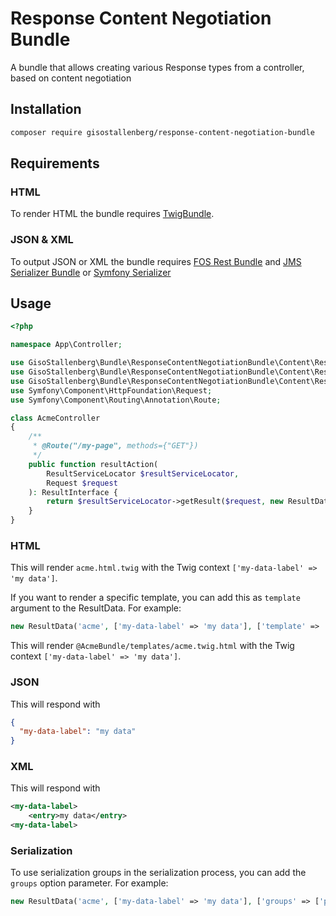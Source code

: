# Response Content Negotiation Bundle

A bundle that allows creating various Response types from a controller, based on content negotiation

## Installation
```bash
composer require gisostallenberg/response-content-negotiation-bundle
```

## Requirements
### HTML
To render HTML the bundle requires [TwigBundle](https://github.com/symfony/twig-bundle).

### JSON & XML
To output JSON or XML the bundle requires [FOS Rest Bundle](https://github.com/FriendsOfSymfony/FOSRestBundle) and [JMS Serializer Bundle](https://github.com/schmittjoh/JMSSerializerBundle) or [Symfony Serializer](https://github.com/symfony/serializer)  

## Usage
```php
<?php

namespace App\Controller;

use GisoStallenberg\Bundle\ResponseContentNegotiationBundle\Content\ResultData;
use GisoStallenberg\Bundle\ResponseContentNegotiationBundle\Content\ResultInterface;
use GisoStallenberg\Bundle\ResponseContentNegotiationBundle\Content\ResultServiceLocator;
use Symfony\Component\HttpFoundation\Request;
use Symfony\Component\Routing\Annotation\Route;

class AcmeController
{
    /**
     * @Route("/my-page", methods={"GET"})
     */
    public function resultAction(
        ResultServiceLocator $resultServiceLocator,
        Request $request
    ): ResultInterface {
        return $resultServiceLocator->getResult($request, new ResultData('acme', ['my-data-label' => 'my data']));
    }
}
```
### HTML
This will render `acme.html.twig` with the Twig context `['my-data-label' => 'my data']`.

If you want to render a specific template, you can add this as `template` argument to the ResultData.
For example:

```php
new ResultData('acme', ['my-data-label' => 'my data'], ['template' => '@AcmeBundle/templates/acme.twig.html'])
```

This will render `@AcmeBundle/templates/acme.twig.html` with the Twig context `['my-data-label' => 'my data']`.

### JSON
This will respond with
```json
{
  "my-data-label": "my data"
}
```

### XML
This will respond with 
```xml
<my-data-label>
    <entry>my data</entry>
<my-data-label>
```

### Serialization

To use serialization groups in the serialization process, you can add the `groups` option parameter.
For example:

```php
new ResultData('acme', ['my-data-label' => 'my data'], ['groups' => ['profile', 'list']])
```
